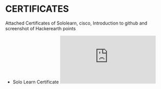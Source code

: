 # CERTIFICATES
Attached Certificates of Sololearn, cisco, Introduction to github and screenshot of Hackerearth points

* Solo Learn Certificate
![Solo_Learn](https://github.com/LOGESHWARANS389/M1_RetailBillingSystem_Application/blob/main/0_Certificates/LogeshwaranS-NDG%20Linux%20Unhatc-certificate%20(1).pdf)
